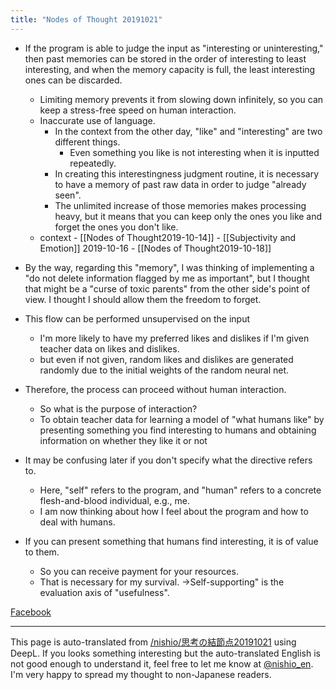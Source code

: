 ```yaml
---
title: "Nodes of Thought 20191021"
---
```


- If the program is able to judge the input as "interesting or uninteresting," then past memories can be stored in the order of interesting to least interesting, and when the memory capacity is full, the least interesting ones can be discarded.
    - Limiting memory prevents it from slowing down infinitely, so you can keep a stress-free speed on human interaction.
    - Inaccurate use of language.
        - In the context from the other day, "like" and "interesting" are two different things.
            - Even something you like is not interesting when it is inputted repeatedly.
        - In creating this interestingness judgment routine, it is necessary to have a memory of past raw data in order to judge "already seen".
        - The unlimited increase of those memories makes processing heavy, but it means that you can keep only the ones you like and forget the ones you don't like.
    - context
            - [[Nodes of Thought2019-10-14]]
            - [[Subjectivity and Emotion]]  2019-10-16
            - [[Nodes of Thought2019-10-18]]

- By the way, regarding this "memory", I was thinking of implementing a "do not delete information flagged by me as important", but I thought that might be a "curse of toxic parents" from the other side's point of view. I thought I should allow them the freedom to forget.

- This flow can be performed unsupervised on the input
    - I'm more likely to have my preferred likes and dislikes if I'm given teacher data on likes and dislikes.
    - but even if not given, random likes and dislikes are generated randomly due to the initial weights of the random neural net.
- Therefore, the process can proceed without human interaction.
    - So what is the purpose of interaction?
    - To obtain teacher data for learning a model of "what humans like" by presenting something you find interesting to humans and obtaining information on whether they like it or not
- It may be confusing later if you don't specify what the directive refers to.
    - Here, "self" refers to the program, and "human" refers to a concrete flesh-and-blood individual, e.g., me.
    - I am now thinking about how I feel about the program and how to deal with humans.
- If you can present something that humans find interesting, it is of value to them.
    - So you can receive payment for your resources.
    - That is necessary for my survival.
→Self-supporting" is the evaluation axis of "usefulness".

[Facebook](https://www.facebook.com/nishiohirokazu/posts/10219558771536429)

---
This page is auto-translated from [/nishio/思考の結節点20191021](https://scrapbox.io/nishio/思考の結節点20191021) using DeepL. If you looks something interesting but the auto-translated English is not good enough to understand it, feel free to let me know at [@nishio_en](https://twitter.com/nishio_en). I'm very happy to spread my thought to non-Japanese readers.